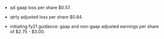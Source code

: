 - q4 gaap loss per share $0.57.

- qtrly adjusted loss per share $0.84.

- initiating fy21 guidance: gaap and non-gaap adjusted earnings per share of $2.75 - $3.00.
